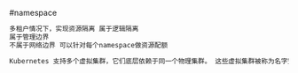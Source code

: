 #namespace
```asp
多租户情况下，实现资源隔离 属于逻辑隔离
属于管理边界
不属于网络边界 可以针对每个namespace做资源配额

Kubernetes 支持多个虚拟集群，它们底层依赖于同一个物理集群。 这些虚拟集群被称为名字空间。 在一些文档里名字空间也称为命名空间
```
[](https://kubernetes.io/zh/docs/concepts/overview/working-with-objects/namespaces/)
